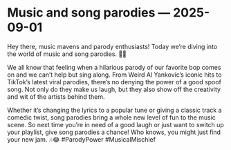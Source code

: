 # Music and song parodies — 2025-09-01

Hey there, music mavens and parody enthusiasts! Today we’re diving into the world of music and song parodies. 🎵🤪

We all know that feeling when a hilarious parody of our favorite bop comes on and we can’t help but sing along. From Weird Al Yankovic’s iconic hits to TikTok’s latest viral parodies, there’s no denying the power of a good spoof song. Not only do they make us laugh, but they also show off the creativity and wit of the artists behind them.

Whether it’s changing the lyrics to a popular tune or giving a classic track a comedic twist, song parodies bring a whole new level of fun to the music scene. So next time you’re in need of a good laugh or just want to switch up your playlist, give song parodies a chance! Who knows, you might just find your new jam. 🎶😂 #ParodyPower #MusicalMischief